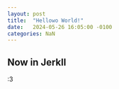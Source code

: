 ```yaml
---
layout: post
title:  "Hellowo World!"
date:   2024-05-26 16:05:00 -0100
categories: NaN
---
```

## Now in Jerkll
:3